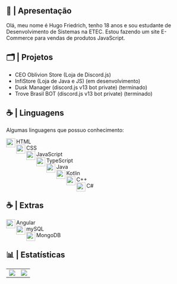 ## 📜 | Apresentação 
 
Olá, meu nome é Hugo Friedrich, tenho 18 anos e sou estudante de Desenvolvimento de Sistemas na ETEC. Estou fazendo um site E-Commerce para vendas de produtos JavaScript.
## 🗂️ | Projetos
 
 <ul>
  <li>CEO Oblivion Store (Loja de Discord.js)
    <li>InfiStore (Loja de Java e JS) (em desenvolvimento)
  <li>Dusk Manager (discord.js v13 bot private) (terminado)
  <li>Trove Brasil BOT (discord.js v13 bot private) (terminado)
 </ul>
 
## ☕ | Linguagens
<p>Algumas linguagens que possuo conhecimento:</p>

<div>
<img src="https://skillicons.dev/icons?i=html" width=24 height=24 align="left">
HTML
</div>
<div>
<img src="https://skillicons.dev/icons?i=css" width=24 height=24 align="left">
CSS
</div>
<div>
<img src="https://skillicons.dev/icons?i=js" width=24 height=24 align="left">
JavaScript
</div>
<div>
<img src="https://skillicons.dev/icons?i=ts" width=24 height=24 align="left">
TypeScript
</div>
<div>
<img src="https://skillicons.dev/icons?i=java" width=24 height=24 align="left">
Java
</div>
<div>
<img src="https://skillicons.dev/icons?i=kotlin" width=24 height=24 align="left">
Kotlin
</div>
<div>
<img src="https://skillicons.dev/icons?i=cpp" width=24 height=24 align="left">
C++
</div>
<div>
<img src="https://skillicons.dev/icons?i=cs" width=24 height=24 align="left">
C#
</div>
 
## ☕ | Extras
<div>
<img src="https://skillicons.dev/icons?i=angular" width=24 height=24 align="left">
Angular
</div>
<div>
<img src="https://skillicons.dev/icons?i=mysql" width=24 height=24 align="left">
mySQL
</div>
<div>
<img src="https://skillicons.dev/icons?i=mongodb" width=24 height=24 align="left">
MongoDB
</div>
 
 ## 📊 | Estatísticas
 
<table align="center">
    <tr>
        <td> 
        <img src="https://github-readme-stats-git-masterrstaa-rickstaa.vercel.app/api?username=Hugofriedrich369&theme=dark"/>
        </td>
        <td>
        <img src="https://github-readme-stats.vercel.app/api/top-langs/?username=Hugofriedrich369&theme=dark"/>
        </td>
    </tr>   
</center>  
